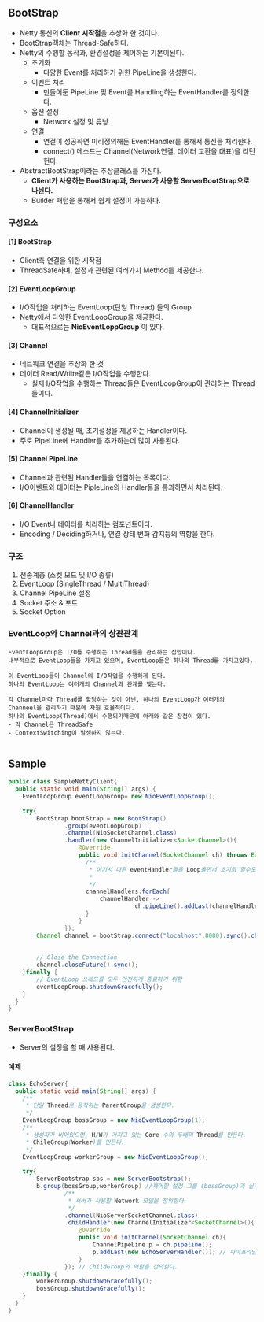 ## BootStrap
- Netty 통신의 **Client 시작점**을 추상화 한 것이다.
- BootStrap객체는 Thread-Safe하다.
- Netty의 수행할 동작과, 환경설정을 제어하는 기본이된다.
  - 초기화
    - 다양한 Event를 처리하기 위한 PipeLine을 생성한다.
  - 이벤트 처리
    - 만들어둔 PipeLine 및 Event를 Handling하는 EventHandler를 정의한다.
  - 옵션 설정
    - Network 설정 및 튜닝
  - 연결
    - 연결이 성공하면 미리정의해둔 EventHandler를 통해서 통신을 처리한다.
    - connect() 메소드는 Channel(Network연결, 데이터 교환을 대표)을 리턴헌다. 
- AbstractBootStrap이라는 추상클래스를 가진다.
  - **Client가 사용하는 BootStrap과, Server가 사용할 ServerBootStrap으로 나뉜다.**
  - Builder 패턴을 통해서 쉽게 설정이 가능하다.

### 구성요소
#### [1] BootStrap
- Client측 연결을 위한 시작점
- ThreadSafe하며, 설정과 관련된 여러가지 Method를 제공한다.

#### [2] EventLoopGroup
- I/O작업을 처리하는 EventLoop(단일 Thread) 들의 Group
- Netty에서 다양한 EventLoopGroup을 제공한다.
  - 대표적으로는 **NioEventLoppGroup** 이 있다.

#### [3] Channel
- 네트워크 연결을 추상화 한 것
- 데이터 Read/Wriite같은 I/O작업을 수행한다.
  - 실제 I/O작업을 수행하는 Thread들은 EventLoopGroup이 관리하는 Thread들이다.

#### [4] ChannelInitializer
- Channel이 생성될 때, 초기설정을 제공하는 Handler이다.
- 주로 PipeLine에 Handler를 추가하는데 많이 사용된다.

#### [5] Channel PipeLine
- Channel과 관련된 Handler들을 연결하는 목록이다.
- I/O이벤트와 데이터는 PipleLine의 Handler들을 통과하면서 처리된다.

#### [6] ChannelHandler
- I/O Event나 데이터를 처리하는 컴포넌트이다.
- Encoding / Deciding하거나, 연결 상태 변화 감지등의 역항을 한다.

### 구조
1. 전송계층 (소켓 모드 및 I/O 종류)
2. EventLoop (SingleThread / MultiThread)
3. Channel PipeLine 설정
4. Socket 주소 & 포트
5. Socket Option

### EventLoop와 Channel과의 상관관계
```text
EventLoopGroup은 I/O를 수행하는 Thread들을 관리하는 집합이다.
내부적으로 EventLoop들을 가지고 있으며, EventLoop들은 하나의 Thread를 가지고있다.

이 EventLoop들이 Channel의 I/O작업을 수행하게 된다.
하나의 EventLoop는 여러개의 Channel과 관계를 맺는다.

각 Channel마다 Thread를 할당하는 것이 아닌, 하나의 EventLoop가 여러개의 Channeel을 관리하기 때문에 자원 효율적이다.
하나의 EventLoop(Thread)에서 수행되기때문에 아래와 같은 장점이 있다.
- 각 Channel은 ThreadSafe
- ContextSwitching이 발생하지 않는다.


```

## Sample
```java
public class SampleNettyClient{
  public static void main(String[] args) {
    EventLoopGroup eventLoopGroup= new NioEventLoopGroup();
    
    try{
        BootStrap bootStrap = new BootStrap()
                .group(eventLoopGroup)
                .channel(NioSocketChannel.class)
                .handler(new ChannelInitializer<SocketChannel>(){
                    @Override
                    public void initChannel(SocketChannel ch) throws Exception{
                      /**
                       * 여기서 다른 eventHandler들을 Loop돌면서 초기화 할수도 있다.
                       * 
                       */
                      channelHandlers.forEach{
                          channelHandler -> 
                                    ch.pipeLine().addLast(channelHandler)
                      }
                    }
                });
        Channel channel = bootStrap.connect("localhost",8080).sync().channel();
        
        
        // Close the Connection
        channel.closeFuture().sync();
    }finally {
        // EventLoop 쓰레드를 모두 안전하게 종료하기 위함
        eventLoopGroup.shutdownGracefully();
    }
  }
}
```

### ServerBootStrap
- Server의 설정을 할 때 사용된다.

#### 예제
```java
class EchoServer{
  public static void main(String[] args) {
    /**
     * 단일 Thread로 동작하는 ParentGroup을 생성한다.
     */
    EventLoopGroup bossGroup = new NioEventLoopGroup(1);
    /**
     * 생성자가 비어있으면, H/W가 가지고 있는 Core 수의 두배의 Thread를 만든다.
     * ChileGroup(Worker)를 만든다.
     */
    EventLoopGroup workerGroup = new NioEventLoopGroup();
    
    try{
        ServerBootstrap sbs = new ServerBootstrap();
        b.group(bossGroup,workerGroup) //제어할 설정 그룹 (bossGroup)과 실제 I/O를 담당할 그룹 (workerGroup)을 할당한다.
                /**
                 * 서버가 사용할 Network 모델을 정의한다.
                 */
                .channel(NioServerSocketChannel.class) 
                .childHandler(new ChannelInitializer<SocketChannel>(){
                    @Override
                    public void initChannel(SocketChannel ch){
                        ChannelPipeLine p = ch.pipeline();
                        p.addLast(new EchoServerHandler()); // 파이프라인에 Handler를 추가한다.
                    }
                }); // ChildGroup의 역할을 정의한다.
    }finally {
        workerGroup.shutdownGracefully();
        bossGroup.shutdownGracefully();
    }
  }
}

```